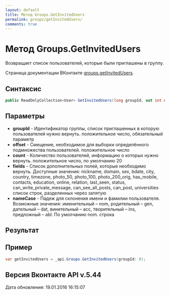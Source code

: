 ```yaml
---
layout: default
title: Метод Groups.GetInvitedUsers
permalink: groups/getInvitedUsers/
comments: true
---
```

# Метод Groups.GetInvitedUsers
Возвращает список пользователей, которые были приглашены в группу.

Страница документации ВКонтакте [groups.getInvitedUsers](https://vk.com/dev/groups.getInvitedUsers).

## Синтаксис
``` csharp
public ReadOnlyCollection<User> GetInvitedUsers(long groupId, out int userCount, long? offset = null, long? count = null, UsersFields fields = null, NameCase nameCase = null)
```

## Параметры
+ **groupId** - Идентификатор группы, список приглашенных в которую пользователей нужно вернуть. положительное число, обязательный параметр
+ **offset** - Смещение, необходимое для выборки определённого подмножества пользователей. положительное число
+ **count** - Количество пользователей, информацию о которых нужно вернуть. положительное число, по умолчанию 20
+ **fields** - Список дополнительных полей, которые необходимо вернуть. 
Доступные значения: nickname, domain, sex, bdate, city, country, timezone, photo_50, photo_100, photo_200_orig, has_mobile, contacts, education, online, relation, last_seen, status, can_write_private_message, can_see_all_posts, can_post, universities список строк, разделенных через запятую
+ **nameCase** - Падеж для склонения имени и фамилии пользователя. Возможные значения: именительный – nom, родительный – gen, дательный – dat, винительный – acc, творительный – ins, предложный – abl. По умолчанию nom. строка

## Результат


## Пример
``` csharp
var getInvitedUsers = _api.Groups.GetInvitedUsers(groupId: 0);
```

## Версия Вконтакте API v.5.44
Дата обновления: 19.01.2016 16:15:07
